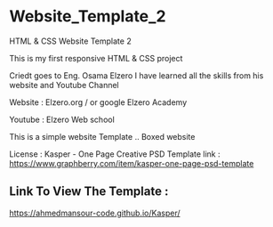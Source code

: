 # Website_Template_2

HTML & CSS Website Template 2

This is my first responsive HTML & CSS project

Criedt goes to Eng. Osama Elzero I have learned all the skills from his website and Youtube Channel

Website : Elzero.org / or google Elzero Academy

Youtube : Elzero Web school

This is a simple website Template .. Boxed website

License : Kasper - One Page Creative PSD Template
link : https://www.graphberry.com/item/kasper-one-page-psd-template

Link To View The Template :
---------------------------
https://ahmedmansour-code.github.io/Kasper/
